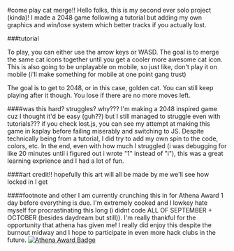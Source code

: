 #come play cat merge!!
Hello folks, this is my second ever solo project (kinda)! I made a 2048 game following a tutorial but adding my own graphics and win/lose system which better tracks if you actually lost. 

###tutorial

To play, you can either use the arrow keys or WASD. The goal is to merge the same cat icons together until you get a cooler more awesome cat icon. This is also going to be unplayable on mobile, so just like, don't play it on mobile (i'll make something for mobile at one point gang trust)

The goal is to get to 2048, or in this case, golden cat. You can still keep playing after it though. You lose if there are no more moves left. 

####was this hard? struggles? why???
I'm making a 2048 inspired game cuz I thought it'd be easy (guh??) but I still managed to struggle even with tutorials??? if you check lost.js, you can see my attempt at making this game in kaplay before failing miserably and switching to JS. Despite technically being from a tutorial, I did try to add my own spin to the code, colors, etc. In the end, even with how much I struggled (i was debugging for like 20 minutes until i figured out i wrote "1" instead of "i"), this was a great learning exprience and I had a lot of fun. 

####art credit!!
hopefully this art will all be made by me we'll see how locked in I get

####footnote and other
I am currently crunching this in for Athena Award 1 day before everything is due. I'm extremely cooked and I lowkey hate myself for procrastinating this long (i didnt code ALL OF SEPTEMBER + OCTOBER (besides daydream but still)). I'm really thankful for the opportunity that athena has given me! I really did enjoy this despite the burnout midway and I hope to participate in even more hack clubs in the future. 
[![Athena Award Badge](https://img.shields.io/endpoint?url=https%3A%2F%2Faward.athena.hackclub.com%2Fapi%2Fbadge)](https://award.athena.hackclub.com?utm_source=readme)
